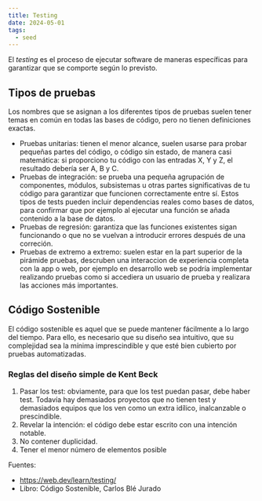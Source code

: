 ```yaml
---
title: Testing
date: 2024-05-01
tags:
  - seed
---
```


El *testing* es el proceso de ejecutar software de maneras específicas para garantizar que se comporte según lo previsto.

## Tipos de pruebas
Los nombres que se asignan a los diferentes tipos de pruebas suelen tener temas en común en todas las bases de código, pero no tienen definiciones exactas.

- Pruebas unitarias: tienen el menor alcance, suelen usarse para probar pequeñas partes del código, o código sin estado, de manera casi matemática: si proporciono tu código con las entradas X, Y y Z, el resultado debería ser A, B y C.
- Pruebas de integración: se prueba una pequeña agrupación de componentes, módulos, subsistemas u otras partes significativas de tu código para garantizar que funcionen correctamente entre sí. Estos tipos de tests pueden incluir dependencias reales como bases de datos, para confirmar que por ejemplo al ejecutar una función se añada contenido a la base de datos.
- Pruebas de regresión: garantiza que las funciones existentes sigan funcionando o que no se vuelvan a introducir errores después de una correción.
- Pruebas de extremo a extremo: suelen estar en la part superior de la pirámide pruebas, descruben una interaccion de experiencia completa con la app o web, por ejemplo en desarrollo web se podría implementar realizando pruebas como si accediera un usuario de prueba y realizara las acciones más importantes.

## Código Sostenible
El código sostenible es aquel que se puede mantener fácilmente a lo largo del tiempo. Para ello, es necesario que su diseño sea intuitivo, que su complejidad sea la mínima imprescindible y que esté bien cubierto por pruebas automatizadas.

### Reglas del diseño simple de Kent Beck
1. Pasar los test: obviamente, para que los test puedan pasar, debe haber test. Todavía hay demasiados proyectos que no tienen test y demasiados equipos que los ven como un extra idílico, inalcanzable o prescindible.
2. Revelar la intención: el código debe estar escrito con una intención notable.
3. No contener duplicidad.
4. Tener el menor número de elementos posible

Fuentes:
- https://web.dev/learn/testing/
- Libro: Código Sostenible, Carlos Blé Jurado
